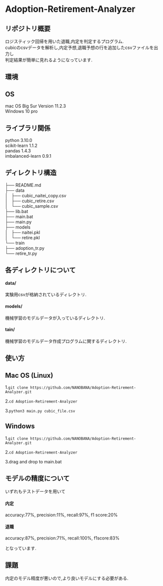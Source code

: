 # Adoption-Retirement-Analyzer

リポジトリ概要
------------------------------------------
ロジスティック回帰を用いた退職,内定を判定するプログラム.<br>
cubicのcsvデータを解析し,内定予想,退職予想の行を追加したcsvファイルを出力し<br>
判定結果が簡単に見れるようになっています.

環境
------------------------------------------
## OS <br>
mac OS Big Sur Version 11.2.3 <br>
Windows 10 pro <br>

## ライブラリ関係 <br>
python 3.10.0<br>
scikit-learn 1.1.2<br>
pandas 1.4.3<br>
imbalanced-learn 0.9.1<br>

ディレクトリ構造
------------------------------------------
├── README.md<br>
├── data<br>
│   ├── cubic_naitei_copy.csv<br>
│   ├── cubic_retire.csv<br>
│   └── cubic_sample.csv<br>
├── lib.bat<br>
├── main.bat<br>
├── main.py<br>
├── models<br>
│   ├── naitei.pkl<br>
│   └── retire.pkl<br>
└── train<br>
    ├── adoption_tr.py<br>
    └── retire_tr.py<br>
    
各ディレクトリについて
------------------------------------------
#### data/ <br>
実験用csvが格納されているディレクトリ.

#### models/ <br>
機械学習のモデルデータが入っているディレクトリ.

#### tain/ <br>
機械学習のモデルデータ作成プログラムに関するディレクトリ.

使い方
------------------------------------------
## Mac OS (Linux) <br>
1.`git clone https://github.com/NANOBANA/Adoption-Retirement-Analyzer.git`

2.`cd Adoption-Retirement-Analyzer`

3.`python3 main.py cubic_file.csv`

## Windows <br>
1.`git clone https://github.com/NANOBANA/Adoption-Retirement-Analyzer.git`

2.`cd Adoption-Retirement-Analyzer`

3.drag and drop to main.bat


モデルの精度について
------------------------------------------
いずれもテストデータを用いて

#### 内定 <br>
accuracy:77%, precision:11%, recall:97%, f1 score:20%

#### 退職 <br>
accuracy:87%, precision:71%, recall:100%, f1score:83%

となっています.

課題
-----------------------------------------
内定のモデル精度が悪いので,より良いモデルにする必要がある.
